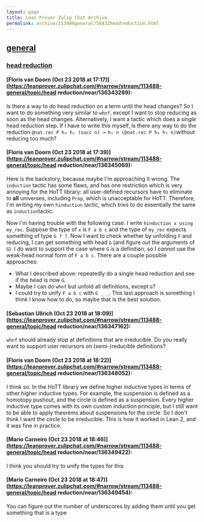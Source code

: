 ```yaml
---
layout: page
title: Lean Prover Zulip Chat Archive 
permalink: archive/113488general/58432headreduction.html
---
```


## [general](index.html)
### [head reduction](58432headreduction.html)

#### [Floris van Doorn (Oct 23 2018 at 17:17)](https://leanprover.zulipchat.com/#narrow/stream/113488-general/topic/head reduction/near/136343289):
Is there a way to do head reduction on a term until the head changes? So I want to do something very similar to `whnf`, except I want to stop reducing as soon as the head changes.
Alternatively, I want a tactic which does a *single* head reduction step.
If I have to write this myself, is there any way to do the reduction `@nat.rec P h₀ h₁ (succ n) ⟶ h₁ n (@nat.rec P h₀ h₁ n)`without reducing too much?

#### [Floris van Doorn (Oct 23 2018 at 17:39)](https://leanprover.zulipchat.com/#narrow/stream/113488-general/topic/head reduction/near/136345069):
Here is the backstory, because maybe I'm approaching it wrong.
The `induction` tactic has some flaws, and has one restriction which is very annoying for the HoTT library: all user-defined recursors have to eliminate to **all** universes, including `Prop`, which is unacceptable for HoTT. Therefore, I'm writing my own `hinduction` tactic, which tries to do essentially the same as `induction`tactic.

Now I'm having trouble with the following case. I write `hinduction x using my_rec`. Suppose the type of `x` is `F a b c` and the type of `my_rec` expects something of type `G ? ?`. Now I want to check whether by unfolding `F` and reducing, I can get something with head `G` (and figure out the arguments of `G`). I *do* want to support the case where `G` is a definition, so I *cannot* use the weak-head normal form of `F a b c`. There are a couple possible approaches:
* What I described above: repeatedly do a single head reduction and see if the head is now `G`.
* Maybe I can do `whnf` but unfold all definitions, except `G`?
* I could try to unify `F a b c` with `G _ _`. This last approach is something I think I know how to do, so maybe that is the best solution.

#### [Sebastian Ullrich (Oct 23 2018 at 18:09)](https://leanprover.zulipchat.com/#narrow/stream/113488-general/topic/head reduction/near/136347162):
`whnf` should already stop at definitions that are irreducible. Do you really want to support user recursors on (semi-)reducible definitions?

#### [Floris van Doorn (Oct 23 2018 at 18:22)](https://leanprover.zulipchat.com/#narrow/stream/113488-general/topic/head reduction/near/136348052):
I think so. In the HoTT library we define higher inductive types in terms of other higher inductive types. For example, the suspension is defined as a homotopy pushout, and the circle is defined as a suspension. 
Every higher inductive type comes with its own custom induction principle, but I still want to be able to apply theorems about suspensions for the circle. So I don't think I want the circle to be irreducible.
This is how it worked in Lean 2, and it was fine in practice.

#### [Mario Carneiro (Oct 23 2018 at 18:46)](https://leanprover.zulipchat.com/#narrow/stream/113488-general/topic/head reduction/near/136349422):
I think you should try to unify the types for this

#### [Mario Carneiro (Oct 23 2018 at 18:47)](https://leanprover.zulipchat.com/#narrow/stream/113488-general/topic/head reduction/near/136349454):
You can figure out the number of underscores by adding them until you get something that is a type

